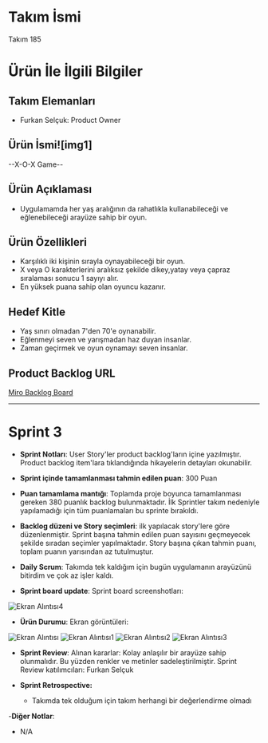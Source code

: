 # **Takım İsmi**

Takım 185 

# Ürün İle İlgili Bilgiler

## Takım Elemanları

- Furkan Selçuk: Product Owner



## Ürün İsmi![img1]


--X-O-X Game--

## Ürün Açıklaması

- Uygulamamda her yaş aralığının da rahatlıkla kullanabileceği ve eğlenebileceği arayüze sahip bir oyun.
## Ürün Özellikleri

- Karşılıklı iki kişinin sırayla oynayabileceği bir oyun.
- X veya O karakterlerini aralıksız şekilde dikey,yatay veya çapraz sıralaması sonucu 1 sayıyı alır.
- En yüksek puana sahip olan oyuncu kazanır.

## Hedef Kitle

- Yaş sınırı olmadan 7'den 70'e oynanabilir.
- Eğlenmeyi seven ve yarışmadan haz duyan insanlar.
- Zaman geçirmek ve oyun oynamayı seven insanlar.

## Product Backlog URL

[Miro Backlog Board](https://miro.com/app/board/uXjVOSSCpsI=/)

---

# Sprint 3

- **Sprint Notları**: User Story'ler product backlog'ların içine yazılmıştır. Product backlog item'lara tıklandığında hikayelerin detayları okunabilir.

- **Sprint içinde tamamlanması tahmin edilen puan**: 300 Puan

- **Puan tamamlama mantığı**: Toplamda proje boyunca tamamlanması gereken 380 puanlık backlog bulunmaktadır. İlk Sprintler takım nedeniyle yapılamadığı için tüm puanlamaları bu sprinte bırakıldı.

- **Backlog düzeni ve Story seçimleri**:  ilk yapılacak story'lere göre düzenlenmiştir. Sprint başına tahmin edilen puan sayısını geçmeyecek şekilde sıradan seçimler yapılmaktadır. Story başına çıkan tahmin puanı, toplam puanın yarısından az tutulmuştur.

- **Daily Scrum**: Takımda tek kaldığım için bugün uygulamanın arayüzünü bitirdim ve çok az işler kaldı.

- **Sprint board update**: Sprint board screenshotları:

![Ekran Alıntısı4](https://user-images.githubusercontent.com/99053020/170705887-5ad2e4f6-6e8f-4b66-9717-773f6dc1c587.PNG)


- **Ürün Durumu**: Ekran görüntüleri:


![Ekran Alıntısı](https://user-images.githubusercontent.com/99053020/170700028-9d706fe9-63ef-4586-ab20-2abe98146d7e.PNG)
![Ekran Alıntısı1](https://user-images.githubusercontent.com/99053020/170700038-4f16e3c2-f65b-4a71-a0c9-bf84b8130269.PNG)
![Ekran Alıntısı2](https://user-images.githubusercontent.com/99053020/170700040-f527f18d-bd6c-4a9a-8eb8-8d6289f75c06.PNG)
![Ekran Alıntısı3](https://user-images.githubusercontent.com/99053020/170700048-c2d6dd69-cd35-470b-bf75-45d169a618e7.PNG)

- **Sprint Review**: 
Alınan kararlar: Kolay anlaşılır bir arayüze sahip olunmalıdır. Bu yüzden renkler ve metinler sadeleştirilmiştir. Sprint Review katılımcıları: Furkan Selçuk

- **Sprint Retrospective:**
  - Takımda tek olduğum için takım herhangi bir değerlendirme olmadı
 
-**Diğer Notlar**:
- N/A



